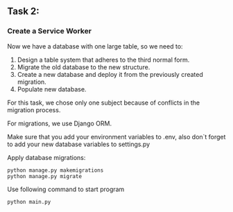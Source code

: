 ##  Task 2:
### Create a Service Worker

Now we have a database with one large table, so we need to:
1. Design a table system that adheres to the third normal form.
2. Migrate the old database to the new structure.
3. Create a new database and deploy it from the previously created migration.
4. Populate new database.

For this task, we chose only one subject because of conflicts in the migration process.

For migrations, we use Django ORM.

Make sure that you add your environment variables to .env, also don`t forget to add your new database variables to settings.py

Apply database migrations:
```
python manage.py makemigrations
python manage.py migrate
```

Use following command to start program
```
python main.py
```

